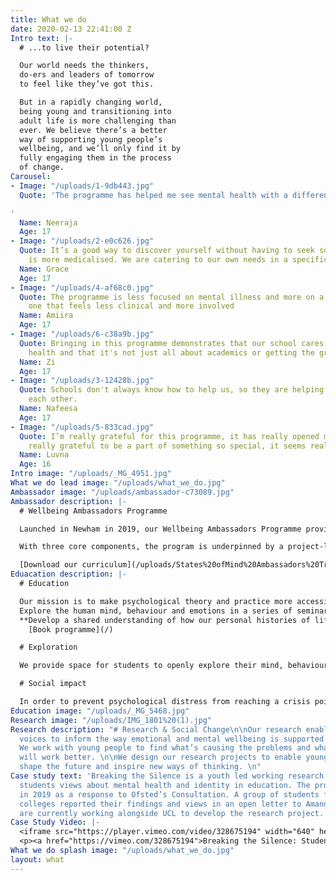 ```yaml
---
title: What we do
date: 2020-02-13 22:41:00 Z
Intro text: |-
  # ...to live their potential?

  Our world needs the thinkers,
  do-ers and leaders of tomorrow
  to feel like they’ve got this.

  But in a rapidly changing world,
  being young and transitioning into
  adult life is more challenging than
  ever. We believe there’s a better
  way of supporting young people’s
  wellbeing, and we’ll only find it by
  fully engaging them in the process
  of change.
Carousel:
- Image: "/uploads/1-9db443.jpg"
  Quote: 'The programme has helped me see mental health with a different perspective.

'
  Name: Neeraja
  Age: 17
- Image: "/uploads/2-e0c626.jpg"
  Quote: It’s a good way to discover yourself without having to seek something that
    is more medicalised. We are catering to our own needs in a specific school.
  Name: Grace
  Age: 17
- Image: "/uploads/4-af68c0.jpg"
  Quote: The programme is less focused on mental illness and more on a wider education,
    one that feels less clinical and more involved
  Name: Amiira
  Age: 17
- Image: "/uploads/6-c38a9b.jpg"
  Quote: Bringing in this programme demonstrates that our school cares about our mental
    health and that it's not just all about academics or getting the grades.
  Name: Zi
  Age: 17
- Image: "/uploads/3-12428b.jpg"
  Quote: Schools don't always know how to help us, so they are helping us to help
    each other.
  Name: Nafeesa
  Age: 17
- Image: "/uploads/5-833cad.jpg"
  Quote: I’m really grateful for this programme, it has really opened my eyes. I feel
    really grateful to be a part of something so special, it seems really significant.
  Name: Luvna
  Age: 16
Intro image: "/uploads/_MG_4951.jpg"
What we do lead image: "/uploads/what_we_do.jpg"
Ambassador image: "/uploads/ambassador-c73089.jpg"
Ambassador description: |-
  # Wellbeing Ambassadors Programme

  Launched in Newham in 2019, our Wellbeing Ambassadors Programme provide training and resources for schools to create an approach to wellbeing that is informed and led by students. We’re designing a model that helps students develop self awareness and emotional intelligence as part of their academic life.

  With three core components, the program is underpinned by a project-led approach where students harness their insights to create a social impact.

  [Download our curriculum](/uploads/States%20ofMind%20Ambassadors%20Training%20Programme.pdf)
Eduacation description: |-
  # Education

  Our mission is to make psychological theory and practice more accessible for young people, so that they can benefit from the rich insights that **psychology can bring to our understanding of ourselves and others.
  Explore the human mind, behaviour and emotions in a series of seminars that draw on a range of psychological models**
  **Develop a shared understanding of how our personal histories of life shape our mind, personality and self-perception, through a group learning model.**
    [Book programme](/)

  # Exploration

  We provide space for students to openly explore their mind, behaviour and identity outside of clinical settings. - Explore how the mind and personality are shaped by experience, using neuroscience, evolutionary, humanistic and psychosocial theory to provide insight into our emotional and mental landscapes. Our model uses a group learning approach, so that young people reflect and learn together in a therapeutic context. By integrating personal experience with critical thinking, we provide an emotionally informed learning environment.

  # Social impact

  In order to prevent psychological distress from reaching a crisis point, systems must evolve to listen more closely to the voices and needs of young people at an earlier stage. By embedding our model within education, we aim to develop more effective methods for the education system to support young people's mental health, throughout their academic life and beyond. We combine education with social action for meaningful and sustainable change. Using a social enterprise model, our program supports young people to lead their own projects and initiatives, so they can take their learning and insights forward to a wider audience.
Education image: "/uploads/_MG_5468.jpg"
Research image: "/uploads/IMG_1801%20(1).jpg"
Research description: "# Research & Social Change\n\nOur research enables young people’s
  voices to inform the way emotional and mental wellbeing is supported in society.
  We work with young people to find what’s causing the problems and what they believe
  will work better. \n\nWe design our research projects to enable young people to
  shape the future and inspire new ways of thinking. \n"
Case study text: 'Breaking the Silence is a youth led working research project exploring
  students views about mental health and identity in education. The project was launched
  in 2019 as a response to Ofsted’s Consultation. A group of students from London
  colleges reported their findings and views in an open letter to Amanda Speilman.  We
  are currently working alongside UCL to develop the research project. '
Case Study Video: |-
  <iframe src="https://player.vimeo.com/video/328675194" width="640" height="360" frameborder="0" allow="autoplay; fullscreen" allowfullscreen></iframe>
  <p><a href="https://vimeo.com/328675194">Breaking the Silence: Students respond to Ofsted Consultation</a> from <a href="https://vimeo.com/user62929828">Bea Herbert</a> on <a href="https://vimeo.com">Vimeo</a>.</p>
What we do splash image: "/uploads/what_we_do.jpg"
layout: what
---
```


